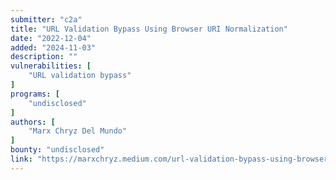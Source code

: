 ```yaml
---
submitter: "c2a"
title: "URL Validation Bypass Using Browser URI Normalization"
date: "2022-12-04"
added: "2024-11-03"
description: ""
vulnerabilities: [
    "URL validation bypass"
]
programs: [
    "undisclosed"
]
authors: [
    "Marx Chryz Del Mundo"
]
bounty: "undisclosed"
link: "https://marxchryz.medium.com/url-validation-bypass-using-browser-uri-normalization-cf545d33d13f"
---
```




